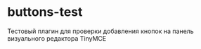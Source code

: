 # buttons-test

Тестовый плагин для проверки добавления кнопок на панель визуального редактора TinyMCE
